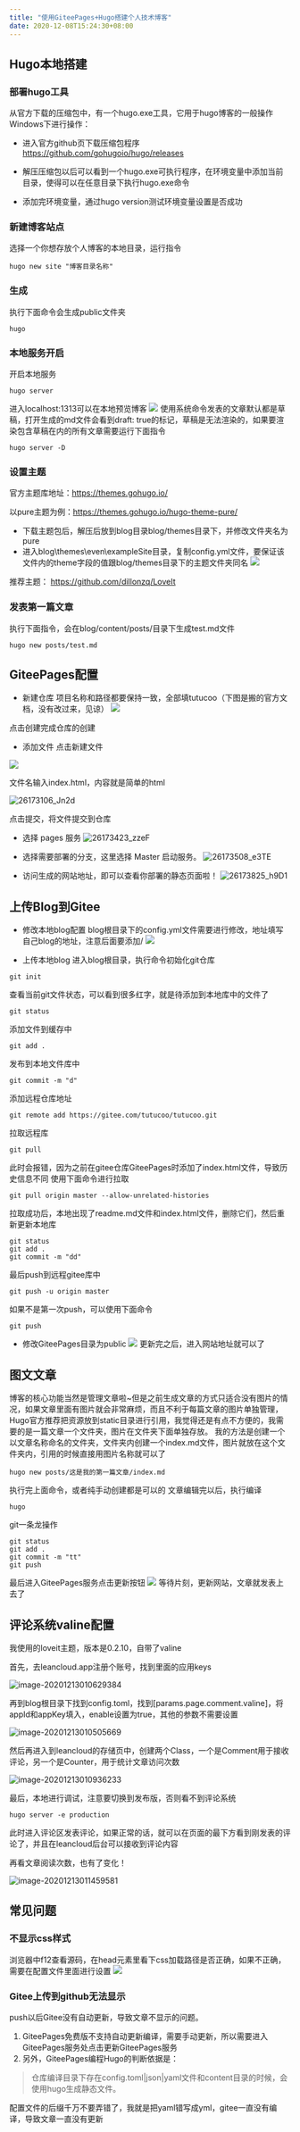 ```yaml
---
title: "使用GiteePages+Hugo搭建个人技术博客"
date: 2020-12-08T15:24:30+08:00
---
```




## Hugo本地搭建

### 部署hugo工具
从官方下载的压缩包中，有一个hugo.exe工具，它用于hugo博客的一般操作 
Windows下进行操作：

* 进入官方github页下载压缩包程序 
  https://github.com/gohugoio/hugo/releases

* 解压压缩包以后可以看到一个hugo.exe可执行程序，在环境变量中添加当前目录，使得可以在任意目录下执行hugo.exe命令

* 添加完环境变量，通过hugo version测试环境变量设置是否成功

### 新建博客站点

选择一个你想存放个人博客的本地目录，运行指令
```
hugo new site "博客目录名称"
```
### 生成
执行下面命令会生成public文件夹
```
hugo
```

### 本地服务开启
开启本地服务
```
hugo server 
```
进入localhost:1313可以在本地预览博客
![](20201208105134733_20375.png)
使用系统命令发表的文章默认都是草稿，打开生成的md文件会看到draft: true的标记，草稿是无法渲染的，如果要渲染包含草稿在内的所有文章需要运行下面指令
```
hugo server -D
```

### 设置主题

官方主题库地址：https://themes.gohugo.io/

以pure主题为例：https://themes.gohugo.io/hugo-theme-pure/

* 下载主题包后，解压后放到blog目录blog/themes目录下，并修改文件夹名为pure
* 进入blog\themes\even\exampleSite目录，复制config.yml文件，要保证该文件内的theme字段的值跟blog/themes目录下的主题文件夹同名
  ![](20201208103749042_19056.png)


推荐主题：
https://github.com/dillonzq/LoveIt



### 发表第一篇文章

执行下面指令，会在blog/content/posts/目录下生成test.md文件
```
hugo new posts/test.md
```


## GiteePages配置
* 新建仓库
  项目名称和路径都要保持一致，全部填tutucoo（下图是搬的官方文档，没有改过来，见谅）
  ![](20201208105415474_21792.png)

点击创建完成仓库的创建

* 添加文件
  点击新建文件

![](20201208105456980_19426.png)

文件名输入index.html，内容就是简单的html

![26173106_Jn2d](20201208105517474_21639.png)

点击提交，将文件提交到仓库

* 选择 pages 服务
  ![26173423_zzeF](20201208105611845_2157.png)

* 选择需要部署的分支，这里选择 Master 启动服务。
  ![26173508_e3TE](20201208105627446_2733.png)

* 访问生成的网站地址，即可以查看你部署的静态页面啦！
  ![26173825_h9D1](20201208105657112_9222.png)

## 上传Blog到Gitee

* 修改本地blog配置
  blog根目录下的config.yml文件需要进行修改，地址填写自己blog的地址，注意后面要添加/
  ![](20201208123754599_30374.png)

* 上传本地blog
  进入blog根目录，执行命令初始化git仓库

```
git init
```
查看当前git文件状态，可以看到很多红字，就是待添加到本地库中的文件了
```
git status
```
添加文件到缓存中
```
git add .
```
发布到本地文件库中
```
git commit -m "d"   
```
添加远程仓库地址
```
git remote add https://gitee.com/tutucoo/tutucoo.git
```
拉取远程库
```
git pull
```
此时会报错，因为之前在gitee仓库GiteePages时添加了index.html文件，导致历史信息不同
使用下面命令进行拉取
```
git pull origin master --allow-unrelated-histories
```
拉取成功后，本地出现了readme.md文件和index.html文件，删除它们，然后重新更新本地库
```
git status
git add .
git commit -m "dd"
```
最后push到远程gitee库中
```
git push -u origin master
```
如果不是第一次push，可以使用下面命令
```
git push
```

* 修改GiteePages目录为public
  ![](20201208112646313_3109.png)
  更新完之后，进入网站地址就可以了



## 图文文章

博客的核心功能当然是管理文章啦~但是之前生成文章的方式只适合没有图片的情况，如果文章里面有图片就会非常麻烦，而且不利于每篇文章的图片单独管理，Hugo官方推荐把资源放到static目录进行引用，我觉得还是有点不方便的，我需要的是一篇文章一个文件夹，图片在文件夹下面单独存放。
我的方法是创建一个以文章名称命名的文件夹，文件夹内创建一个index.md文件，图片就放在这个文件夹内，引用的时候直接用图片名称就可以了
```
hugo new posts/这是我的第一篇文章/index.md
```
执行完上面命令，或者纯手动创建都是可以的
文章编辑完以后，执行编译
```
hugo
```
git一条龙操作
```
git status
git add .
git commit -m "tt"
git push
```
最后进入GiteePages服务点击更新按钮
![](20201208151812762_12530.png)
等待片刻，更新网站，文章就发表上去了



## 评论系统valine配置

我使用的loveit主题，版本是0.2.10，自带了valine

首先，去leancloud.app注册个账号，找到里面的应用keys

![image-20201213010629384](image-20201213010629384.png)

再到blog根目录下找到config.toml，找到[params.page.comment.valine]，将appId和appKey填入，enable设置为true，其他的参数不需要设置

![image-20201213010505669](image-20201213010505669.png)

然后再进入到leancloud的存储页中，创建两个Class，一个是Comment用于接收评论，另一个是Counter，用于统计文章访问次数

![image-20201213010936233](image-20201213010936233.png)

最后，本地进行调试，注意要切换到发布版，否则看不到评论系统

```
hugo server -e production
```

此时进入评论区发表评论，如果正常的话，就可以在页面的最下方看到刚发表的评论了，并且在leancloud后台可以接收到评论内容

再看文章阅读次数，也有了变化！

![image-20201213011459581](image-20201213011459581.png)



## 常见问题



### 不显示css样式

浏览器中f12查看源码，在head元素里看下css加载路径是否正确，如果不正确，需要在配置文件里面进行设置
![](20201208123933837_26103.png)

### Gitee上传到github无法显示
push以后Gitee没有自动更新，导致文章不显示的问题。
1. GiteePages免费版不支持自动更新编译，需要手动更新，所以需要进入GiteePages服务处点击更新GiteePages服务
2. 另外，GiteePages编程Hugo的判断依据是：

> 仓库编译目录下存在config.toml|json|yaml文件和content目录的时候，会使用hugo生成静态文件。

配置文件的后缀千万不要弄错了，我就是把yaml错写成yml，gitee一直没有编译，导致文章一直没有更新




